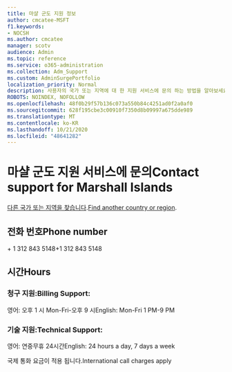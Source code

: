 ```yaml
---
title: 마샬 군도 지원 정보
author: cmcatee-MSFT
f1.keywords:
- NOCSH
ms.author: cmcatee
manager: scotv
audience: Admin
ms.topic: reference
ms.service: o365-administration
ms.collection: Adm_Support
ms.custom: AdminSurgePortfolio
localization_priority: Normal
description: 사용자의 국가 또는 지역에 대 한 지원 서비스에 문의 하는 방법을 알아보세요.
ROBOTS: NOINDEX, NOFOLLOW
ms.openlocfilehash: 48f0b29f57b136c073a550b84c4251ad0f2a0af0
ms.sourcegitcommit: 628f195cbe3c00910f7350d8b09997a675dde989
ms.translationtype: MT
ms.contentlocale: ko-KR
ms.lasthandoff: 10/21/2020
ms.locfileid: "48641282"
---
```

# <a name="contact-support-for-marshall-islands"></a><span data-ttu-id="52ece-103">마샬 군도 지원 서비스에 문의</span><span class="sxs-lookup"><span data-stu-id="52ece-103">Contact support for Marshall Islands</span></span>

<span data-ttu-id="52ece-104">[다른 국가 또는 지역을 찾습니다](../contact-support-for-business-products.md).</span><span class="sxs-lookup"><span data-stu-id="52ece-104">[Find another country or region](../contact-support-for-business-products.md).</span></span>

## <a name="phone-number"></a><span data-ttu-id="52ece-105">전화 번호</span><span class="sxs-lookup"><span data-stu-id="52ece-105">Phone number</span></span>
<span data-ttu-id="52ece-106">+ 1 312 843 5148</span><span class="sxs-lookup"><span data-stu-id="52ece-106">+1 312 843 5148</span></span>

## <a name="hours"></a><span data-ttu-id="52ece-107">시간</span><span class="sxs-lookup"><span data-stu-id="52ece-107">Hours</span></span>
### <a name="billing-support"></a><span data-ttu-id="52ece-108">청구 지원:</span><span class="sxs-lookup"><span data-stu-id="52ece-108">Billing Support:</span></span>

<span data-ttu-id="52ece-109">영어: 오후 1 시 Mon-Fri-오후 9 시</span><span class="sxs-lookup"><span data-stu-id="52ece-109">English: Mon-Fri 1 PM-9 PM</span></span>

### <a name="technical-support"></a><span data-ttu-id="52ece-110">기술 지원:</span><span class="sxs-lookup"><span data-stu-id="52ece-110">Technical Support:</span></span>

<span data-ttu-id="52ece-111">영어: 연중무휴 24시간</span><span class="sxs-lookup"><span data-stu-id="52ece-111">English: 24 hours a day, 7 days a week</span></span>

<span data-ttu-id="52ece-112">국제 통화 요금이 적용 됩니다.</span><span class="sxs-lookup"><span data-stu-id="52ece-112">International call charges apply</span></span>
